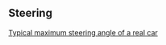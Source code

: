 ## Steering

[Typical maximum steering angle of a real car](http://gamedev.stackexchange.com/questions/50022/typical-maximum-steering-angle-of-a-real-car)
